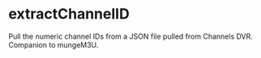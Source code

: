# extractChannelID
Pull the numeric channel IDs from a JSON file pulled from Channels DVR. Companion to mungeM3U.

